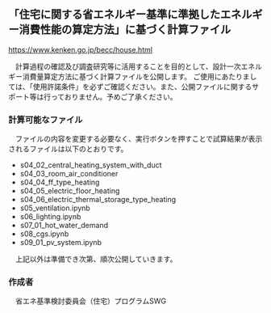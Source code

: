 ## 「住宅に関する省エネルギー基準に準拠したエネルギー消費性能の算定方法」に基づく計算ファイル
https://www.kenken.go.jp/becc/house.html  

　計算過程の確認及び調査研究等に活⽤することを⽬的として、設計⼀次エネルギー消費量算定⽅法に基づく計算ファイルを公開します。 ご使⽤にあたりましては、「使⽤許諾条件」を必ずご確認ください。また、公開ファイルに関するサポート等は行っておりません。予めご了承ください。

### 計算可能なファイル
　ファイルの内容を変更する必要なく、実行ボタンを押すことで試算結果が表示されるファイルは以下のとおりです。

- s04_02_central_heating_system_with_duct
- s04_03_room_air_conditioner
- s04_04_ff_type_heating
- s04_05_electric_floor_heating
- s04_06_electric_thermal_storage_type_heating
- s05_ventilation.ipynb
- s06_lighting.ipynb
- s07_01_hot_water_demand
- s08_cgs.ipynb
- s09_01_pv_system.ipynb

　上記以外は準備でき次第、順次公開していきます。  

### 作成者
　省エネ基準検討委員会（住宅）プログラムSWG
